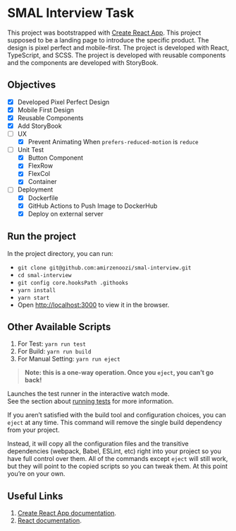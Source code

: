 # SMAL Interview Task

This project was bootstrapped with [Create React App](https://github.com/facebook/create-react-app).
This project supposed to be a landing page to introduce the specific product.
The design is pixel perfect and mobile-first.
The project is developed with React, TypeScript, and SCSS.
The project is developed with reusable components and the components are developed with StoryBook.

## Objectives

- [x] Developed Pixel Perfect Design
- [x] Mobile First Design
- [x] Reusable Components
- [x] Add StoryBook
- [ ] UX
  - [x] Prevent Animating When `prefers-reduced-motion` is `reduce`
- [ ] Unit Test
  - [x] Button Component
  - [x] FlexRow
  - [x] FlexCol
  - [x] Container
- [ ] Deployment
  - [x] Dockerfile
  - [x] GitHub Actions to Push Image to DockerHub
  - [x] Deploy on external server

## Run the project

In the project directory, you can run:
- ``` git clone git@github.com:amirzenoozi/smal-interview.git ```
- ``` cd smal-interview ```
- ``` git config core.hooksPath .githooks ```
- ``` yarn install ```
- ``` yarn start ```
- Open [http://localhost:3000](http://localhost:3000) to view it in the browser.

## Other Available Scripts

1. For Test: `yarn run test`
2. For Build: `yarn run build`
3. For Manual Setting: `yarn run eject`

> **Note: this is a one-way operation. Once you `eject`, you can’t go back!**

Launches the test runner in the interactive watch mode.\
See the section about [running tests](https://facebook.github.io/create-react-app/docs/running-tests) for more information.

If you aren’t satisfied with the build tool and configuration choices, you can `eject` at any time. This command will remove the single build dependency from your project.

Instead, it will copy all the configuration files and the transitive dependencies (webpack, Babel, ESLint, etc) right into your project so you have full control over them. All of the commands except `eject` will still work, but they will point to the copied scripts so you can tweak them. At this point you’re on your own.


## Useful Links

1. [Create React App documentation](https://facebook.github.io/create-react-app/docs/getting-started).
2. [React documentation](https://reactjs.org/).
